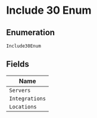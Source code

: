 
# Include 30 Enum

## Enumeration

`Include30Enum`

## Fields

| Name |
|  --- |
| `Servers` |
| `Integrations` |
| `Locations` |

